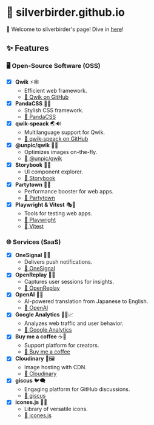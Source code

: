 # 🚀 silverbirder.github.io

👋 Welcome to silverbirder's page! Dive in [here](https://silverbirder.github.io)!

## ✨ Features

### 🖥️ Open-Source Software (OSS)

- [x] **Qwik** ⚡🕸️
  - Efficient web framework.
  - [🔗 Qwik on GitHub](https://github.com/BuilderIO/qwik)
- [x] **PandaCSS** 🐼💃
  - Stylish CSS framework.
  - [🔗 PandaCSS](https://panda-css.com/)
- [x] **qwik-speack** 🌏🔊
  - Multilanguage support for Qwik.
  - [🔗 qwik-speack on GitHub](https://github.com/robisim74/qwik-speak)
- [x] **@unpic/qwik** 🚀📸
  - Optimizes images on-the-fly.
  - [🔗 @unpic/qwik](https://unpic.pics/img/qwik/)
- [x] **Storybook** 📓🌟
  - UI component explorer.
  - [🔗 Storybook](https://storybook.js.org/)
- [x] **Partytown** 🥳🌐
  - Performance booster for web apps.
  - [🔗 Partytown](https://partytown.builder.io)
- [x] **Playwright & Vitest** 🎭🔬
  - Tools for testing web apps.
  - [🔗 Playwright](https://playwright.dev/)
  - [🔗 Vitest](https://vitest.dev/)

### 🌐 Services (SaaS)

- [x] **OneSignal** 📡💌
  - Delivers push notifications.
  - [🔗 OneSignal](https://onesignal.com/)
- [x] **OpenReplay** 🎥🔄
  - Captures user sessions for insights.
  - [🔗 OpenReplay](https://openreplay.com/)
- [x] **OpenAI** 🧠🌐
  - AI-powered translation from Japanese to English.
  - [🔗 OpenAI](https://openai.com/)
- [x] **Google Analytics** 🕵️‍♂️📈
  - Analyzes web traffic and user behavior.
  - [🔗 Google Analytics](https://analytics.google.com)
- [x] **Buy me a coffee** ☕💖
  - Support platform for creators.
  - [🔗 Buy me a coffee](https://buymeacoffee.com/)
- [x] **Cloudinary** 🌌🖼️
  - Image hosting with CDN.
  - [🔗 Cloudinary](https://cloudinary.com/)
- [x] **giscus** 🐦🗨️
  - Engaging platform for GitHub discussions.
  - [🔗 giscus](https://giscus.app/)
- [x] **icones.js** 📌🌈
  - Library of versatile icons.
  - [🔗 icones.js](https://icones.js.org)
